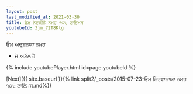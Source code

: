 ```yaml
---
layout: post
last_modified_at: 2021-03-30
title: ਓਮ ਨੰਦਕੀਨੇ ਨਮਹ ੧੦੮ ਟਾਇਮਸ
youtubeId: 3jm_72T8Klg
---
```

 
 
 ਓਮ ਅਦਰ੍ਸ਼ਨਯਾ ਨਮਹ  
 
 -  ਜੋ ਅਟੱਲ ਹੈ 
 
  
 
  
 
 
 
 
 
 


{% include youtubePlayer.html id=page.youtubeId %}
 
[Next]({{ site.baseurl }}{% link  split2/_posts/2015-07-23-ਓਮ ਨਿਰਵਾਨਾਯਾ ਨਮਹ ੧੦੮ ਟਾਇਮਸ.md%})
 
